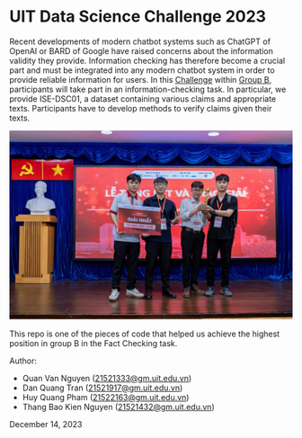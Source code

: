 
# UIT Data Science Challenge 2023

Recent developments of modern chatbot systems such as ChatGPT of OpenAI or BARD of Google have raised concerns about the information validity they provide. Information checking has therefore become a crucial part and must be integrated into any modern chatbot system in order to provide reliable information for users. In this [Challenge](https://dsc.uit.edu.vn/) within [Group B](https://codalab.lisn.upsaclay.fr/competitions/15497), participants will take part in an information-checking task. In particular, we provide ISE-DSC01, a dataset containing various claims and appropriate texts. Participants have to develop methods to verify claims given their texts.

![Our Archived](pic/dsc_2.jfif)

This repo is one of the pieces of code that helped us achieve the highest position in group B in the Fact Checking task.

Author:
- Quan Van Nguyen (21521333@gm.uit.edu.vn)
- Dan Quang Tran (21521917@gm.uit.edu.vn)
- Huy Quang Pham (21522163@gm.uit.edu.vn)
- Thang Bao Kien Nguyen (21521432@gm.uit.edu.vn)

December 14, 2023